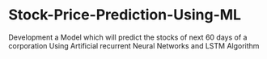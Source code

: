 # Stock-Price-Prediction-Using-ML
Development a Model which will predict the stocks of next 60 days of a corporation Using Artificial recurrent Neural Networks and LSTM Algorithm
